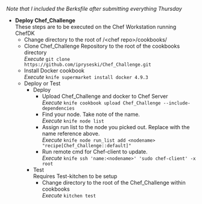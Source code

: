 *Note that I included the Berksfile after submitting everything Thursday*


* **Deploy Chef_Challenge**  
   These steps are to be executed on the Chef Workstation running ChefDK
  * Change directory to the root of /\<chef repo\>/cookbooks/
  * Clone Chef_Challenge Repository to the root of the cookbooks directory  
    _Execute_ `git clone https://github.com/ipryseski/Chef_Challenge.git`
  * Install Docker cookbook  
    _Execute_ `knife supermarket install docker 4.9.3`
  * Deploy or Test
    * Deploy
      * Upload Chef_Challenge and docker to Chef Server  
        _Execute_ `knife cookbook upload Chef_Challenge --include-dependencies`
      * Find your node. Take note of the name.  
        _Execute_ `knife node list`
      * Assign run list to the node you picked out. Replace <nodename> with the name reference above.  
        _Execute_ `knife node run_list add <nodename> "recipe[Chef_Challenge::default]"`
      * Run remote cmd for Chef-client to update.  
        _Execute_ `knife ssh 'name:<nodename>' 'sudo chef-client' -x root`
    * Test  
      Requires Test-kitchen to be setup
      * Change directory to the root of the Chef_Challenge within cookbooks  
        _Execute_ `kitchen test`
